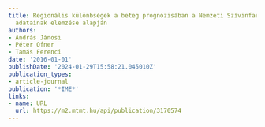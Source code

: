 ```yaml
---
title: Regionális különbségek a beteg prognózisában a Nemzeti Szívinfarktus Regiszter
  adatainak elemzése alapján
authors:
- András Jánosi
- Péter Ofner
- Tamás Ferenci
date: '2016-01-01'
publishDate: '2024-01-29T15:58:21.045010Z'
publication_types:
- article-journal
publication: '*IME*'
links:
- name: URL
  url: https://m2.mtmt.hu/api/publication/3170574
---
```

